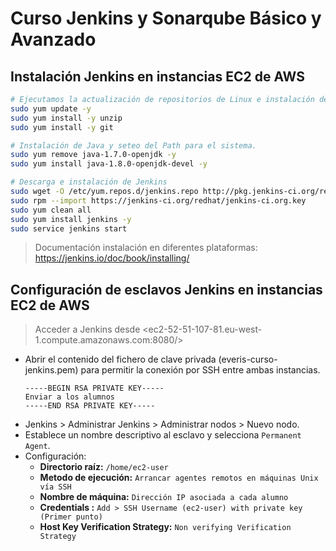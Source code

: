 # Curso Jenkins y Sonarqube Básico y Avanzado

## Instalación Jenkins en instancias EC2 de AWS

```bash
# Ejecutamos la actualización de repositorios de Linux e instalación de unzip.
sudo yum update -y
sudo yum install -y unzip
sudo yum install -y git

# Instalación de Java y seteo del Path para el sistema.
sudo yum remove java-1.7.0-openjdk -y
sudo yum install java-1.8.0-openjdk-devel -y

# Descarga e instalación de Jenkins
sudo wget -O /etc/yum.repos.d/jenkins.repo http://pkg.jenkins-ci.org/redhat/jenkins.repo
sudo rpm --import https://jenkins-ci.org/redhat/jenkins-ci.org.key
sudo yum clean all
sudo yum install jenkins -y
sudo service jenkins start
```

> Documentación instalación en diferentes plataformas: <https://jenkins.io/doc/book/installing/>

## Configuración de esclavos Jenkins en instancias EC2 de AWS

> Acceder a Jenkins desde <ec2-52-51-107-81.eu-west-1.compute.amazonaws.com:8080/>

* Abrir el contenido del fichero de clave privada (everis-curso-jenkins.pem) para permitir la conexión por SSH entre ambas instancias.
    ```pem
    -----BEGIN RSA PRIVATE KEY-----
    Enviar a los alumnos
    -----END RSA PRIVATE KEY-----
    ```
* Jenkins > Administrar Jenkins > Administrar nodos > Nuevo nodo.
* Establece un nombre descriptivo al esclavo y selecciona `Permanent Agent`.
* Configuración:
  * **Directorio raíz:** `/home/ec2-user`
  * **Metodo de ejecución:** `Arrancar agentes remotos en máquinas Unix vía SSH`
  * **Nombre de máquina:** `Dirección IP asociada a cada alumno`
  * **Credentials :** `Add > SSH Username (ec2-user) with private key (Primer punto)`
  * **Host Key Verification Strategy:** `Non verifying Verification Strategy`